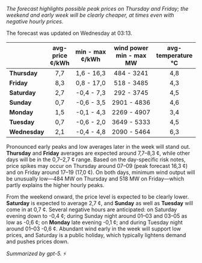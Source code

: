 *The forecast highlights possible peak prices on Thursday and Friday; the weekend and early week will be clearly cheaper, at times even with negative hourly prices.*

The forecast was updated on Wednesday at 03:13.

|  | avg-<br>price<br>¢/kWh | min - max<br>¢/kWh | wind power<br>min - max<br>MW | avg-<br>temperature<br>°C |
|:-------------|:----------------:|:----------------:|:-------------:|:-------------:|
| **Thursday** | 7,7 | 1,6 - 16,3 | 484 - 3241 | 4,8 |
| **Friday** | 8,3 | 0,8 - 17,0 | 518 - 3485 | 4,3 |
| **Saturday** | 2,7 | -0,4 - 7,3 | 292 - 3745 | 4,5 |
| **Sunday** | 0,7 | -0,6 - 3,5 | 2901 - 4836 | 4,6 |
| **Monday** | 1,5 | -0,1 - 4,3 | 2269 - 4907 | 3,4 |
| **Tuesday** | 0,7 | -0,6 - 2,0 | 3649 - 5333 | 4,5 |
| **Wednesday** | 2,1 | -0,4 - 4,8 | 2090 - 5464 | 6,3 |

Pronounced early peaks and low averages later in the week will stand out. **Thursday** and **Friday** averages are expected around 7,7–8,3 ¢, while other days will be in the 0,7–2,7 ¢ range. Based on the day-specific risk notes, price spikes may occur on Thursday around 07–09 (peak forecast 16,3 ¢) and on Friday around 17–19 (17,0 ¢). On both days, minimum wind output will be unusually low—484 MW on Thursday and 518 MW on Friday—which partly explains the higher hourly peaks.

From the weekend onward, the price level is expected to be clearly lower. **Saturday** is expected to average 2,7 ¢, and **Sunday** as well as **Tuesday** will come in at 0,7 ¢. Several negative hours are anticipated: on Saturday evening down to -0,4 ¢; during Sunday night around 01–03 and 03–05 as low as -0,6 ¢; on **Monday** late evening -0,1 ¢; and during Tuesday night around 01–03 -0,6 ¢. Abundant wind early in the week will support low prices, and Saturday is a public holiday, which typically lightens demand and pushes prices down.

*Summarized by gpt-5.* ⚡️
